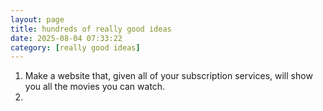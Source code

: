 ```yaml
---
layout: page
title: hundreds of really good ideas
date: 2025-08-04 07:33:22
category: [really good ideas]
---
```

1. Make a website that, given all of your subscription services, will show you all the movies you can watch.
2. 